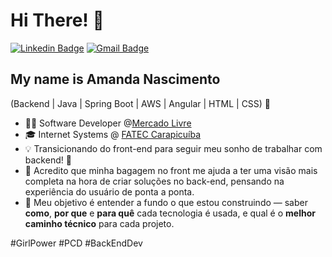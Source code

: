 <h1>Hi There! 👋</h1>

[![Linkedin Badge](https://img.shields.io/badge/-LinkedIn-6633cc?style=flat-square&logo=Linkedin&logoColor=white&link=https://www.linkedin.com/in/amsnascimento/)](https://www.linkedin.com/in/amsnascimento/)
[![Gmail Badge](https://img.shields.io/badge/-amandamicaele.ns@gmail.com-6633cc?style=flat-square&logo=Gmail&logoColor=white&link=mailto:amandamicaele.ns@gmail.com)](mailto:amandamicaele.ns@gmail.com)

## My name is Amanda Nascimento

(Backend | Java | Spring Boot | AWS | Angular | HTML | CSS) 🚀

- 👩‍💻 Software Developer @[Mercado Livre](https://www.mercadolivre.com.br/)
- 🎓 Internet Systems @ [FATEC Carapicuíba](https://www.fateccarapicuiba.edu.br/)
- 💡 Transicionando do front-end para seguir meu sonho de trabalhar com backend! 💛
- 🔁 Acredito que minha bagagem no front me ajuda a ter uma visão mais completa na hora de criar soluções no back-end, pensando na experiência do usuário de ponta a ponta.
- 🎯 Meu objetivo é entender a fundo o que estou construindo — saber **como**, **por que** e **para quê** cada tecnologia é usada, e qual é o **melhor caminho técnico** para cada projeto.

#GirlPower #PCD #BackEndDev
